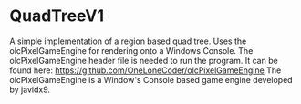 # QuadTreeV1
A simple implementation of a region based quad tree. Uses the olcPixelGameEngine for rendering onto a Windows Console. 
The olcPixelGameEngine header file is needed to run the program. It can be found here:
https://github.com/OneLoneCoder/olcPixelGameEngine
The olcPixelGameEngine is a Window's Console based game engine developed by javidx9.
